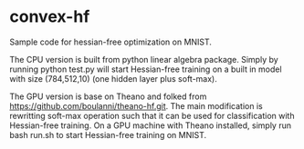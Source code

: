 # convex-hf
Sample code for hessian-free optimization on MNIST.

The CPU version is built from python linear algebra package. Simply by running python test.py will start Hessian-free training on a built in model with size (784,512,10) (one hidden layer plus soft-max).

The GPU version is base on Theano and folked from https://github.com/boulanni/theano-hf.git. The main modification is rewritting soft-max operation such that it can be used for classification with Hessian-free training. On a GPU machine with Theano installed, simply run bash run.sh to start Hessian-free training on MNIST.
